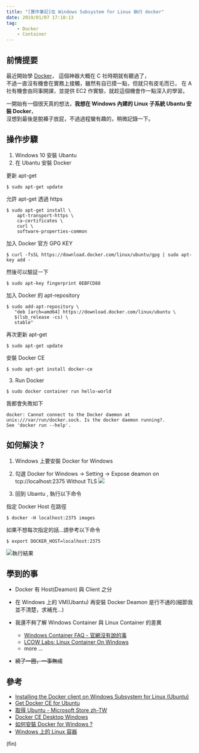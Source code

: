 ```yaml
---
title: "[實作筆記]在 Windows Subsystem for Linux 執行 docker"
date: 2019/01/07 17:18:13
tag:
    - Docker
    - Container
---
```


## 前情提要

最近開始學 [Docker](https://www.docker.com/)， 這個神器大概在 C 社時期就有聽過了，  
不過一直沒有機會在實務上接觸，雖然有自已摸一點，但就只有皮毛而已，
在 A 社有機會由同事開課，並提供 EC2 作實驗，就趁這個機會作一點深入的學習。

一開始有一個很天真的想法，**我想在 Windows 內建的 Linux 子系統 Ubantu 安裝 Docker**，  
沒想到最後是脫褲子放屁，不過過程蠻有趣的，稍微記錄一下。

## 操作步驟

1. Windows 10 安裝 Ubantu
2. 在 Ubantu 安裝 Docker

更新 apt-get
```
$ sudo apt-get update
```

允許 apt-get 透過 https 

```
$ sudo apt-get install \
    apt-transport-https \
    ca-certificates \
    curl \
    software-properties-common
```

加入 Docker 官方 GPG KEY

```shell
$ curl -fsSL https://download.docker.com/linux/ubuntu/gpg | sudo apt-key add -
```

然後可以驗証一下

```shell
$ sudo apt-key fingerprint 0EBFCD88
```

加入 Docker 的 apt-repository

```shell
$ sudo add-apt-repository \
   "deb [arch=amd64] https://download.docker.com/linux/ubuntu \
   $(lsb_release -cs) \
   stable"
```

再次更新 apt-get

```shell
$ sudo apt-get update
```

安裝 Docker CE

```shell
$ sudo apt-get install docker-ce
```

3. Run Docker 

```shell
$ sudo docker container run hello-world
```

我都會失敗如下

```shell
docker: Cannot connect to the Docker daemon at unix:///var/run/docker.sock. Is the docker daemon running?.
See 'docker run --help'.
```

## 如何解決 ? 

1. Windows 上要安裝 Docker for Windows
2. 勾選 Docker for Windows → Setting → Expose deamon on tcp://localhost:2375 Without TLS
![](/images/2019/1/docker.jpg)

3. 回到 Ubantu , 執行以下命令

指定 Docker Host 在路徑

```shell
$ docker -H localhost:2375 images
```

如果不想每次指定的話…請參考以下命令

```shell
$ export DOCKER_HOST=localhost:2375
```


![執行結果](/images/2019/1/ubantu_docker.jpg)


## 學到的事
- Docker 有 Host(Deamon) 與 Client 之分
- 在 Windows 上的 VM(Ubantu) 再安裝 Docker Deamon 是行不通的(細節我並不清楚，求補充…)
- 我還不夠了解 Windows Container 與 Linux Container 的差異
    - [Windows Container FAQ - 官網沒有說的事](https://columns.chicken-house.net/2016/09/05/windows-container-faq/)
    - [LCOW Labs: Linux Container On Windows](https://columns.chicken-house.net/2017/10/04/lcow/)
    - more ... 

- ~~繞了一圈，一事無成~~

## 參考
- [Installing the Docker client on Windows Subsystem for Linux (Ubuntu)](https://medium.com/@sebagomez/installing-the-docker-client-on-ubuntus-windows-subsystem-for-linux-612b392a44c4)
- [Get Docker CE for Ubuntu](https://docs.docker.com/install/linux/docker-ce/ubuntu/)
- [取得 Ubuntu - Microsoft Store zh-TW](https://www.microsoft.com/zh-tw/p/ubuntu/9nblggh4msv6?activetab=pivot%3Aoverviewtab) 
- [Docker CE Desktop Windows](https://hub.docker.com/editions/community/docker-ce-desktop-windows)
- [如何安裝 Docker for Windows ?](https://oomusou.io/docker/docker-for-windows/)
- [Windows 上的 Linux 容器](https://docs.microsoft.com/zh-tw/virtualization/windowscontainers/deploy-containers/linux-containers)

(fin)
